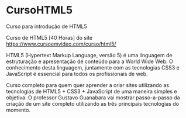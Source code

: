 # CursoHTML5
Curso para introdução de HTML5

Curso de HTML5 [40 Horas] do site https://www.cursoemvideo.com/curso/html5/

HTML5 (Hypertext Markup Language, versão 5) é uma linguagem de estruturação e apresentação de conteúdo para a World Wide Web. O conhecimento desta linguagem, 
juntamente com as tecnologias CSS3 e JavaScript é essencial para todos os profissionais de web.

Curso completo para quem quer aprender a criar sites utilizando as tecnologias de HTML5 + CSS3 + JavaScript de uma maneira simples e objetiva. 
O professor Gustavo Guanabara vai mostrar passo-a-passo da criação de um site completo utilizando as três principais tecnologias do momento.
